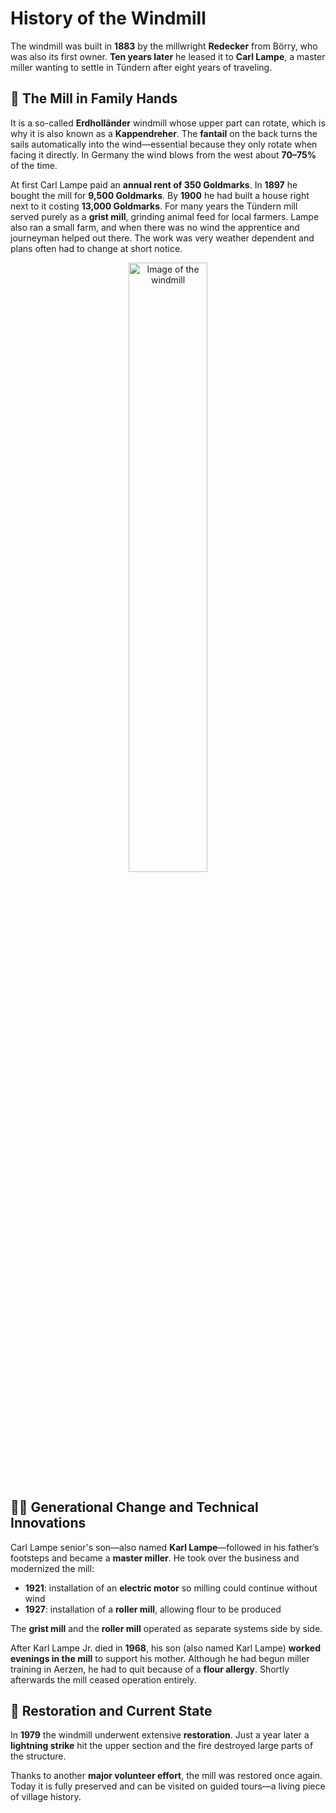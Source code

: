# History of the Windmill

The windmill was built in **1883** by the millwright **Redecker** from Börry, who was also its first owner. **Ten years later** he leased it to **Carl Lampe**, a master miller wanting to settle in Tündern after eight years of traveling.

## 🏡 The Mill in Family Hands

It is a so-called **Erdholländer** windmill whose upper part can rotate, which is why it is also known as a **Kappendreher**. The **fantail** on the back turns the sails automatically into the wind—essential because they only rotate when facing it directly. In Germany the wind blows from the west about **70–75%** of the time.

At first Carl Lampe paid an **annual rent of 350 Goldmarks**. In **1897** he bought the mill for **9,500 Goldmarks**. By **1900** he had built a house right next to it costing **13,000 Goldmarks**. For many years the Tündern mill served purely as a **grist mill**, grinding animal feed for local farmers. Lampe also ran a small farm, and when there was no wind the apprentice and journeyman helped out there. The work was very weather dependent and plans often had to change at short notice.

<p align="center">
  <img src="/imgs/from-wikipedia.png" alt="Image of the windmill" style="width: 50%;" />
</p>

## 👨‍👦 Generational Change and Technical Innovations

Carl Lampe senior's son—also named **Karl Lampe**—followed in his father’s footsteps and became a **master miller**. He took over the business and modernized the mill:

- **1921**: installation of an **electric motor** so milling could continue without wind
- **1927**: installation of a **roller mill**, allowing flour to be produced

The **grist mill** and the **roller mill** operated as separate systems side by side.

After Karl Lampe Jr. died in **1968**, his son (also named Karl Lampe) **worked evenings in the mill** to support his mother. Although he had begun miller training in Aerzen, he had to quit because of a **flour allergy**. Shortly afterwards the mill ceased operation entirely.

## 🔨 Restoration and Current State

In **1979** the windmill underwent extensive **restoration**. Just a year later a **lightning strike** hit the upper section and the fire destroyed large parts of the structure.

Thanks to another **major volunteer effort**, the mill was restored once again. Today it is fully preserved and can be visited on guided tours—a living piece of village history.
